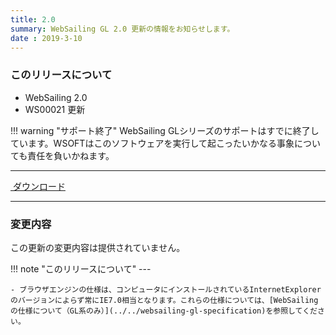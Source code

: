 ```yaml
---
title: 2.0
summary: WebSailing GL 2.0 更新の情報をお知らせします。
date : 2019-3-10
---
```

### このリリースについて

* WebSailing 2.0
* WS00021 更新

!!! warning "サポート終了"
    WebSailing GLシリーズのサポートはすでに終了しています。WSOFTはこのソフトウェアを実行して起こったいかなる事象についても責任を負いかねます。

---
<a href="https://download.wsoft.ws/WS00021" class="btn btn-primary btn-lg"><i class="bi bi-download"></i>&nbsp;ダウンロード</a>

---

### 変更内容
この更新の変更内容は提供されていません。

!!! note "このリリースについて"
    ---
    
    - ブラウザエンジンの仕様は、コンピュータにインストールされているInternetExplorerのバージョンによらず常にIE7.0相当となります。これらの仕様については、[WebSailingの仕様について（GL系のみ）](../../websailing-gl-specification)を参照してください。